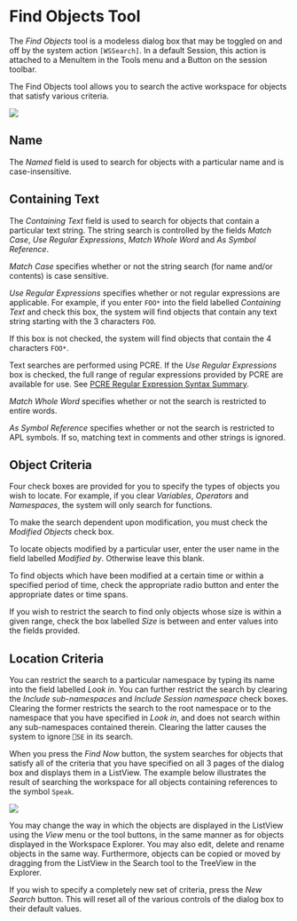 <h1 class="heading"><span class="name">Find Objects Tool</span></h1>

The *Find Objects* tool is a modeless dialog box that may be toggled on and off by the system action `[WSSearch]`. In a default Session, this action is attached to a MenuItem in the Tools menu and a Button on the session toolbar.

The Find Objects tool allows you to search the active workspace for objects that satisfy various criteria.

![](img/find-objects-dialog.png)

## Name

The *Named* field is used to search for objects with a particular name and is case-insensitive.

## Containing Text

The  *Containing Text*  field is used to search for objects that contain a particular text string. The string search is controlled by the fields *Match Case*, *Use Regular Expressions*, *Match Whole Word* and *As Symbol Reference*.

*Match Case* specifies whether or not the string search (for name and/or contents) is case sensitive.

*Use Regular Expressions* specifies whether or not regular expressions are applicable. For example, if you enter `FOO*` into the field labelled *Containing Text* and check this box, the system will find objects that contain any text string starting with the 3 characters `FOO`.

If this box is not checked, the system will find objects that contain the 4 characters `FOO*`.

Text searches are performed using PCRE. If the *Use Regular Expressions* box is checked, the full range of regular expressions provided by PCRE are available for use. See [PCRE Regular Expression Syntax Summary](../../language-reference-guide/pcre-specifications).

*Match Whole Word* specifies whether or not the search is restricted to entire words.

*As Symbol Reference* specifies whether or not the search is restricted to APL symbols. If so, matching text in comments and other strings is ignored.

## Object Criteria

Four check boxes are provided for you to specify the types of objects you wish to locate. For example, if you clear *Variables*, *Operators* and *Namespaces*, the system will only search for functions.

To make the search dependent upon modification, you must check the *Modified Objects* check box.

To locate objects modified by a particular user, enter the user name in the field labelled *Modified by*. Otherwise leave this blank.

To find objects which have been modified at a certain time or within a specified period of time, check the appropriate radio button and enter the appropriate dates or time spans.

If you wish to restrict the search to find only objects whose size is within a given range, check the box labelled *Size* is between and enter values into the fields provided.

## Location Criteria

You can restrict the search to a particular namespace by typing its name into the field labelled *Look in*. You can further restrict the search by clearing the *Include sub-namespaces* and *Include Session namespace* check boxes. Clearing the former restricts the search to the root namespace or to the namespace that you have specified in *Look in*, and does not search within any sub-namespaces contained therein. Clearing the latter causes the system to ignore `⎕SE` in its search.

When you press the *Find Now* button, the system searches for objects that satisfy all of the criteria that you have specified on all 3 pages of the dialog box and displays them in a ListView. The example below illustrates the result of searching the workspace for all objects containing references to the symbol `Speak`.

![](img/find-objects-dialog-results.png)

You may change the way in which the objects are displayed in the ListView using the *View* menu or the tool buttons, in the same manner as for objects displayed in the Workspace Explorer. You may also edit, delete and rename objects in the same way. Furthermore, objects can be copied or moved by dragging from the ListView in the Search tool to the TreeView in the Explorer.

If you wish to specify a completely new set of criteria, press the *New Search* button. This will reset all of the various controls  of the dialog box to their default values.
